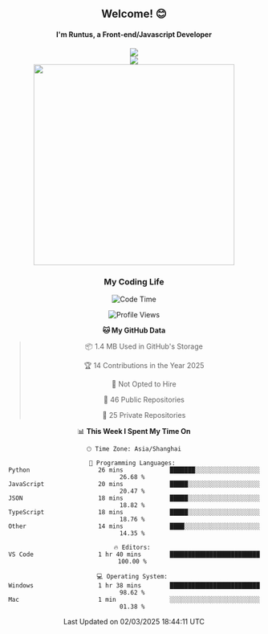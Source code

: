 

<div align="center">
    <div>    
        <h2>Welcome! 😊</h2>
        <h4> I'm Runtus, a Front-end/Javascript Developer</h4>
        <a href="https://github.com/antvis/g2">
            <img src="https://img.shields.io/endpoint?url=https://awards.antv.vision/runtus-g2-contributor.json" />
        </a>
    </div>
    <img style="width=100%" src="https://github.com/user-attachments/assets/96bbb592-d82f-4a25-bfe7-39362c279943"> </img>
</div>


<div align="center">
<img src="https://github-readme-stats.vercel.app/api?username=Runtus&show_icons=true&theme=tokyonight" width=400 />
</div>

<div align="center">
<h3>My Coding Life</h3>

<!--START_SECTION:waka-->
![Code Time](http://img.shields.io/badge/Code%20Time-426%20hrs%2022%20mins-blue)

![Profile Views](http://img.shields.io/badge/Profile%20Views-0-blue)

**🐱 My GitHub Data** 

> 📦 1.4 MB Used in GitHub's Storage 
 > 
> 🏆 14 Contributions in the Year 2025
 > 
> 🚫 Not Opted to Hire
 > 
> 📜 46 Public Repositories 
 > 
> 🔑 25 Private Repositories 
 > 
📊 **This Week I Spent My Time On** 

```text
🕑︎ Time Zone: Asia/Shanghai

💬 Programming Languages: 
Python                   26 mins             ███████░░░░░░░░░░░░░░░░░░   26.68 % 
JavaScript               20 mins             █████░░░░░░░░░░░░░░░░░░░░   20.47 % 
JSON                     18 mins             █████░░░░░░░░░░░░░░░░░░░░   18.82 % 
TypeScript               18 mins             █████░░░░░░░░░░░░░░░░░░░░   18.76 % 
Other                    14 mins             ████░░░░░░░░░░░░░░░░░░░░░   14.35 % 

🔥 Editors: 
VS Code                  1 hr 40 mins        █████████████████████████   100.00 % 

💻 Operating System: 
Windows                  1 hr 38 mins        █████████████████████████   98.62 % 
Mac                      1 min               ░░░░░░░░░░░░░░░░░░░░░░░░░   01.38 % 
```


 Last Updated on 02/03/2025 18:44:11 UTC
<!--END_SECTION:waka-->
</div>
